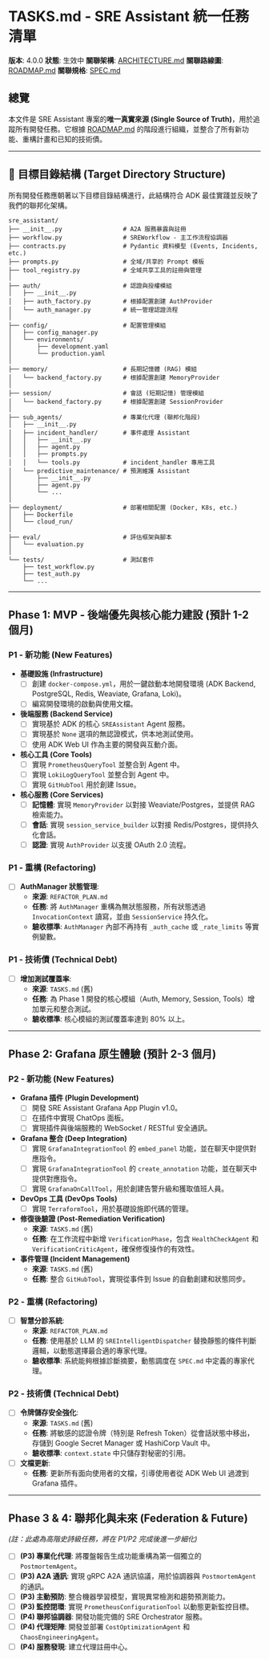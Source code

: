 # TASKS.md - SRE Assistant 統一任務清單

**版本**: 4.0.0
**狀態**: 生效中
**關聯架構**: [ARCHITECTURE.md](ARCHITECTURE.md)
**關聯路線圖**: [ROADMAP.md](ROADMAP.md)
**關聯規格**: [SPEC.md](SPEC.md)

## 總覽

本文件是 SRE Assistant 專案的**唯一真實來源 (Single Source of Truth)**，用於追蹤所有開發任務。它根據 [ROADMAP.md](ROADMAP.md) 的階段進行組織，並整合了所有新功能、重構計畫和已知的技術債。

---

## 🎯 目標目錄結構 (Target Directory Structure)

所有開發任務應朝著以下目標目錄結構進行，此結構符合 ADK 最佳實踐並反映了我們的聯邦化架構。

```
sre_assistant/
├── __init__.py                 # A2A 服務暴露與註冊
├── workflow.py                 # SREWorkflow - 主工作流程協調器
├── contracts.py                # Pydantic 資料模型 (Events, Incidents, etc.)
├── prompts.py                  # 全域/共享的 Prompt 模板
├── tool_registry.py            # 全域共享工具的註冊與管理
│
├── auth/                       # 認證與授權模組
│   ├── __init__.py
│   ├── auth_factory.py         # 根據配置創建 AuthProvider
│   └── auth_manager.py         # 統一管理認證流程
│
├── config/                     # 配置管理模組
│   ├── config_manager.py
│   └── environments/
│       ├── development.yaml
│       └── production.yaml
│
├── memory/                     # 長期記憶體 (RAG) 模組
│   └── backend_factory.py      # 根據配置創建 MemoryProvider
│
├── session/                    # 會話 (短期記憶) 管理模組
│   └── backend_factory.py      # 根據配置創建 SessionProvider
│
├── sub_agents/                 # 專業化代理 (聯邦化階段)
│   ├── __init__.py
│   ├── incident_handler/       # 事件處理 Assistant
│   │   ├── __init__.py
│   │   ├── agent.py
│   │   ├── prompts.py
│   │   └── tools.py            # incident_handler 專用工具
│   └── predictive_maintenance/ # 預測維護 Assistant
│       ├── __init__.py
│       ├── agent.py
│       └── ...
│
├── deployment/                 # 部署相關配置 (Docker, K8s, etc.)
│   ├── Dockerfile
│   └── cloud_run/
│
├── eval/                       # 評估框架與腳本
│   └── evaluation.py
│
└── tests/                      # 測試套件
    ├── test_workflow.py
    ├── test_auth.py
    └── ...
```

---

## Phase 1: MVP - 後端優先與核心能力建設 (預計 1-2 個月)

### P1 - 新功能 (New Features)

- **基礎設施 (Infrastructure)**
    - [ ] 創建 `docker-compose.yml`，用於一鍵啟動本地開發環境 (ADK Backend, PostgreSQL, Redis, Weaviate, Grafana, Loki)。
    - [ ] 編寫開發環境的啟動與使用文檔。

- **後端服務 (Backend Service)**
    - [ ] 實現基於 ADK 的核心 `SREAssistant` Agent 服務。
    - [ ] 實現基於 `None` 選項的無認證模式，供本地測試使用。
    - [ ] 使用 ADK Web UI 作為主要的開發與互動介面。

- **核心工具 (Core Tools)**
    - [ ] 實現 `PrometheusQueryTool` 並整合到 Agent 中。
    - [ ] 實現 `LokiLogQueryTool` 並整合到 Agent 中。
    - [ ] 實現 `GitHubTool` 用於創建 Issue。

- **核心服務 (Core Services)**
    - [ ] **記憶體**: 實現 `MemoryProvider` 以對接 Weaviate/Postgres，並提供 RAG 檢索能力。
    - [ ] **會話**: 實現 `session_service_builder` 以對接 Redis/Postgres，提供持久化會話。
    - [ ] **認證**: 實現 `AuthProvider` 以支援 OAuth 2.0 流程。

### P1 - 重構 (Refactoring)

- [ ] **AuthManager 狀態管理**:
    - **來源**: `REFACTOR_PLAN.md`
    - **任務**: 將 `AuthManager` 重構為無狀態服務，所有狀態透過 `InvocationContext` 讀寫，並由 `SessionService` 持久化。
    - **驗收標準**: `AuthManager` 內部不再持有 `_auth_cache` 或 `_rate_limits` 等實例變數。

### P1 - 技術債 (Technical Debt)

- [ ] **增加測試覆蓋率**:
    - **來源**: `TASKS.md` (舊)
    - **任務**: 為 Phase 1 開發的核心模組（Auth, Memory, Session, Tools）增加單元和整合測試。
    - **驗收標準**: 核心模組的測試覆蓋率達到 80% 以上。

---

## Phase 2: Grafana 原生體驗 (預計 2-3 個月)

### P2 - 新功能 (New Features)

- **Grafana 插件 (Plugin Development)**
    - [ ] 開發 SRE Assistant Grafana App Plugin v1.0。
    - [ ] 在插件中實現 ChatOps 面板。
    - [ ] 實現插件與後端服務的 WebSocket / RESTful 安全通訊。
- **Grafana 整合 (Deep Integration)**
    - [ ] 實現 `GrafanaIntegrationTool` 的 `embed_panel` 功能，並在聊天中提供對應指令。
    - [ ] 實現 `GrafanaIntegrationTool` 的 `create_annotation` 功能，並在聊天中提供對應指令。
    - [ ] 實現 `GrafanaOnCallTool`，用於創建告警升級和獲取值班人員。
- **DevOps 工具 (DevOps Tools)**
    - [ ] 實現 `TerraformTool`，用於基礎設施即代碼的管理。
- **修復後驗證 (Post-Remediation Verification)**
    - **來源**: `TASKS.md` (舊)
    - **任務**: 在工作流程中新增 `VerificationPhase`，包含 `HealthCheckAgent` 和 `VerificationCriticAgent`，確保修復操作的有效性。
- **事件管理 (Incident Management)**
    - **來源**: `TASKS.md` (舊)
    - **任務**: 整合 `GitHubTool`，實現從事件到 Issue 的自動創建和狀態同步。

### P2 - 重構 (Refactoring)

- [ ] **智慧分診系統**:
    - **來源**: `REFACTOR_PLAN.md`
    - **任務**: 使用基於 LLM 的 `SREIntelligentDispatcher` 替換靜態的條件判斷邏輯，以動態選擇最合適的專家代理。
    - **驗收標準**: 系統能夠根據診斷摘要，動態調度在 `SPEC.md` 中定義的專家代理。

### P2 - 技術債 (Technical Debt)

- [ ] **令牌儲存安全強化**:
    - **來源**: `TASKS.md` (舊)
    - **任務**: 將敏感的認證令牌（特別是 Refresh Token）從會話狀態中移出，存儲到 Google Secret Manager 或 HashiCorp Vault 中。
    - **驗收標準**: `context.state` 中只儲存對秘密的引用。
- [ ] **文檔更新**:
    - **任務**: 更新所有面向使用者的文檔，引導使用者從 ADK Web UI 過渡到 Grafana 插件。

---

## Phase 3 & 4: 聯邦化與未來 (Federation & Future)

*(註：此處為高階史詩級任務，將在 P1/P2 完成後進一步細化)*

- [ ] **(P3) 專業化代理**: 將覆盤報告生成功能重構為第一個獨立的 `PostmortemAgent`。
- [ ] **(P3) A2A 通訊**: 實現 gRPC A2A 通訊協議，用於協調器與 `PostmortemAgent` 的通訊。
- [ ] **(P3) 主動預防**: 整合機器學習模型，實現異常檢測和趨勢預測能力。
- [ ] **(P3) 監控閉環**: 實現 `PrometheusConfigurationTool` 以動態更新監控目標。
- [ ] **(P4) 聯邦協調器**: 開發功能完備的 SRE Orchestrator 服務。
- [ ] **(P4) 代理矩陣**: 開發並部署 `CostOptimizationAgent` 和 `ChaosEngineeringAgent`。
- [ ] **(P4) 服務發現**: 建立代理註冊中心。